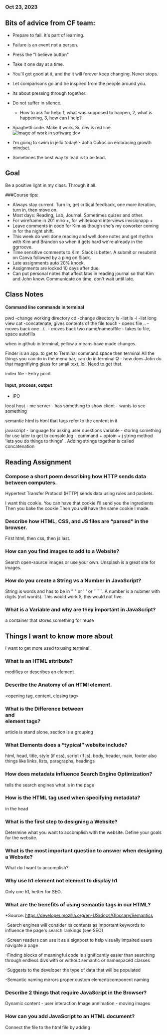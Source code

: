 ### Oct 23, 2023

## Bits of advice from CF team:
- Prepare to fail. It's part of learning.
- Failure is an event not a person.
- Press the "I believe button"
- Take it one day at a time.
- You'll get good at it, and the it will forever keep changing. Never stops.
- Let comparisons go and be inspired from the people around you.
- Its about pressing through together.
- Do not suffer in silence.
     - How to ask for help: 1, what was supposed to happen, 2, what is happening, 3, how can I help?
- Spaghetti code. Make it work. Sr. dev is red line.
![Image of work in software dev]()

- I'm going to swim in jello today! - John Cokos on embracing growth mindset.
- Sometimes the best way to lead is to be lead.
## Goal
Be a positive light in my class. Through it all.

###Course tips:
- Always stay current. Turn in, get critical feedback, one more iteration, turn in, then move on.
- Most days: Reading, Lab, Journal. Sometimes quizes and other.
- For wireframe in 201 miro +, for whiteboard interviews invisionapp +
- Leave comments in code for Kim as though she's my coworker coming in for the night shift.
- This week do well done reading and well done notes and get rhythm with Kim and Brandon so when it gets hard we're already in the ggrroove.
- Time sensitive comments to Kim: Slack is better. A submit or resubmit on Canva followed by a ping on Slack.
- Late assignments auto 20% knock.
- Assignments are locked 10 days after due.
- Can put personal notes that affect labs in reading journal so that Kim and John know. Communicate on time, don't wait until late.

## Class Notes

#### Command line commands in terminal
pwd -change working directory
cd -change directory
ls -list
ls -l -list long view
cat -concatenate, gives contents of the file
touch - opens file
.. - moves back one
../.. - moves back two
name/nameoffile - takes to file, space autofills

when in github in terminal, yellow x means have made changes.

Finder is an app. to get to Terminal command space then terminal
All the things you can do in the menu bar, can do in terminal
Q - how does John do that magnifiying glass for small text, lol. Need to get that.

index file - Entry point

#### Input, process, output
- IPO

local host - me
server - has something to show
client - wants to see something

semantic html is html that tags refer to the content in it

javascript - language for asking user questions
variable - storing something for use later
to get to console.log - command + optoin + j
string method 'lets you do things to things' .
Adding strings together is called concatenation

<!--
Ex javascript
<script>
     let name = "lana";
     console.log(xyz);

     but that's not input process output IPO

     string method would be like
     let name = name.toUpperCase();

     example concatenation would be like
     alert("Nice to meet you, " + name);

</script>
-->


## Reading Assignment

### Compose a short poem describing how HTTP sends data between computers.
Hypertext Transfer Protocol (HTTP) sends data using rules and packets.

I want this cookie.
You can have that cookie
I'll send you the ingredients
Then you bake the cookie
Then you will have the same cookie I made.



### Describe how HTML, CSS, and JS files are “parsed” in the browser.
First html, then css, then js last.


### How can you find images to add to a Website?

Search open-source images or use your own. Unsplash is a great site for images.


### How do you create a String vs a Number in JavaScript?
String is words and has to be in " " or ' ' or ``````. A number is a nubmer with digits (not words). This would work 5, this would not five.

### What is a Variable and why are they important in JavaScript?
a container that stores something for reuse

## Things I want to know more about
I want to get more used to using terminal.

### What is an HTML attribute?
modifies or describes an element

### Describe the Anatomy of an HTMl element.
<opening tag, content, closing tag>

### What is the Difference between <article> and <section> element tags?
article is stand alone, section is a grouping

### What Elements does a “typical” website include?
html, head, title, style (if css), script (if js), body, header, main, footer
also things like links, lists, paragraphs, headings

### How does metadata influence Search Engine Optimization?
tells the search engines what is in the page

### How is the <meta> HTML tag used when specifying metadata?
in the head

### What is the first step to designing a Website?
Determine what you want to accomplish with the website.
Define your goals for the website.

### What is the most important question to answer when designing a Website?
What do I want to accomplish?

### Why use h1 element not <span> element to display h1
Only one h1, better for SEO.

### What are the benefits of using semantic tags in our HTML?
*Source: https://developer.mozilla.org/en-US/docs/Glossary/Semantics

-Search engines will consider its contents as important keywords to influence the page's search rankings (see SEO)

-Screen readers can use it as a signpost to help visually impaired users navigate a page

-Finding blocks of meaningful code is significantly easier than searching through endless divs with or without semantic or namespaced classes

-Suggests to the developer the type of data that will be populated

-Semantic naming mirrors proper custom element/component naming

### Describe 2 things that require JavaScript in the Browser?
Dynamic content - user interaction
Image annimation - moving images

### How can you add JavaScript to an HTML document?
Connect the file to the html file by adding <script> tag with the path to the file.
